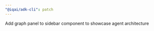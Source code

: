 ```yaml
---
"@iqai/adk-cli": patch
---
```


Add graph panel to sidebar component to showcase agent architecture
